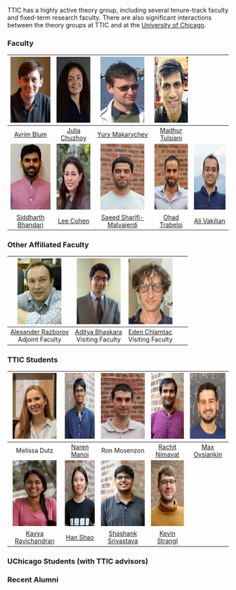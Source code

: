 TTIC has a highly active theory group, including several tenure-track faculty and fixed-term research faculty. There are also significant interactions between the theory groups at TTIC and at the [University of Chicago](http://theory.cs.uchicago.edu).




### Faculty

|   <img src="pictures/avrim.jpg" height="150" width="100">    | <img src="pictures/julia.jpg" height="150" width="100"> |    <img src="pictures/yury.jpg" height="150" width="100">    |  <img src="pictures/madhur.jpg" height="150" width="100">   |                                                       |
| :----------------------------------------------------------: | :-----------------------------------------------------: | :----------------------------------------------------------: | :---------------------------------------------------------: | :---------------------------------------------------: |
|         [Avrim Blum](https://home.ttic.edu/~avrim/)          |     [Julia Chuzhoy](https://home.ttic.edu/~cjulia/)     |       [Yury Makarychev](https://home.ttic.edu/~yury/)        |     [Madhur Tulsiani](https://home.ttic.edu/~madhurt/)      |                                                       |
| <img src="pictures/siddharth.jpg" height="150" width="100">  |  <img src="pictures/lee.jpg" height="150" width="100">  |   <img src="pictures/saeed.jpg" height="150" width="100">    |   <img src="pictures/ohad.jpg" height="150" width="100">    | <img src="pictures/ali.jpg" height="150" width="100"> |
| [Siddharth Bhandari](https://sites.google.com/view/siddharth-bhandari/) |   [Lee Cohen](https://sites.google.com/view/leecohen)   | [Saeed Sharifi-Malvajerdi](https://sites.google.com/view/saeedsh/home) | [Ohad Trabelsi](https://sites.google.com/view/ohadtrabelsi) |    [Ali Vakilian](https://www.mit.edu/~vakilian/)     |



### Other Affiliated Faculty

|  <img src="pictures/razborov.jpg" height="150" width="100">  |  <img src="pictures/bhaskara.jpg" height="150" width="100">  |  <img src="pictures/chlamtac.jpg" height="150" width="100">  |      |      |
| :----------------------------------------------------------: | :----------------------------------------------------------: | :----------------------------------------------------------: | :--: | :--: |
| [Alexander Razborov](http://people.cs.uchicago.edu/~razborov/) <br> Adjoint Faculty | [Aditya Bhaskara](https://users.cs.utah.edu/~bhaskara/) <br> Visiting Faculty | [Eden Chlamtac](https://www.cs.bgu.ac.il/~chlamtac/)<br> Visiting Faculty |      |      |



### TTIC Students

|    <img src="pictures/dutz.jpg" height="150" width="100">    | <img src="pictures/manoj.jpg" height="150" width="100"> |  <img src="pictures/mosenzon.jpg" height="150" width="100">  | <img src="pictures/nimavat.jpg" height="150" width="100"> | <img src="pictures/ovsiankin.jpg" height="150" width="100"> |
| :----------------------------------------------------------: | :-----------------------------------------------------: | :----------------------------------------------------------: | :-------------------------------------------------------: | :---------------------------------------------------------: |
|                         Melissa Dutz                         |         [Naren Manoj](https://www.nsmanoj.com)          |                         Ron Mosenzon                         |     [Rachit Nimavat](https://home.ttic.edu/~nimavat/)     |             [Max Ovsiankin](https://maxov.org)              |
| <img src="pictures/ravichandran.jpg" height="150" width="100"> | <img src="pictures/shao.jpg" height="150" width="100">  | <img src="pictures/srivastava.jpg" height="150" width="100"> | <img src="pictures/stangl.jpg" height="150" width="100">  |                                                             |
|      [Kavya Ravichandran](https://kavyar314.github.io)       |    [Han Shao](https://sites.google.com/view/hanshao)    | [Shashank Srivastava](https://sites.google.com/view/shashanks) |     [Kevin Strangl](https://home.ttic.edu/~kstangl/)      |                                                             |



### UChicago Students (with TTIC advisors)



### Recent Alumni






